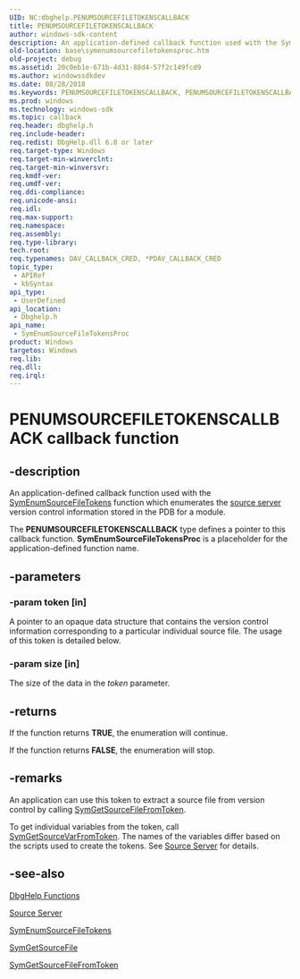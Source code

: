 ```yaml
---
UID: NC:dbghelp.PENUMSOURCEFILETOKENSCALLBACK
title: PENUMSOURCEFILETOKENSCALLBACK
author: windows-sdk-content
description: An application-defined callback function used with the SymEnumSourceFileTokens function which enumerates the source server version control information stored in the PDB for a module.
old-location: base\symenumsourcefiletokensproc.htm
old-project: debug
ms.assetid: 20c0eb1e-671b-4d31-88d4-57f2c149fcd9
ms.author: windowssdkdev
ms.date: 08/28/2018
ms.keywords: PENUMSOURCEFILETOKENSCALLBACK, PENUMSOURCEFILETOKENSCALLBACK callback, SymEnumSourceFileTokensProc, SymEnumSourceFileTokensProc callback function, base.symenumsourcefiletokensproc, dbghelp/SymEnumSourceFileTokensProc
ms.prod: windows
ms.technology: windows-sdk
ms.topic: callback
req.header: dbghelp.h
req.include-header: 
req.redist: DbgHelp.dll 6.8 or later
req.target-type: Windows
req.target-min-winverclnt: 
req.target-min-winversvr: 
req.kmdf-ver: 
req.umdf-ver: 
req.ddi-compliance: 
req.unicode-ansi: 
req.idl: 
req.max-support: 
req.namespace: 
req.assembly: 
req.type-library: 
tech.root: 
req.typenames: DAV_CALLBACK_CRED, *PDAV_CALLBACK_CRED
topic_type:
 - APIRef
 - kbSyntax
api_type:
 - UserDefined
api_location:
 - Dbghelp.h
api_name:
 - SymEnumSourceFileTokensProc
product: Windows
targetos: Windows
req.lib: 
req.dll: 
req.irql: 
---
```


# PENUMSOURCEFILETOKENSCALLBACK callback function


## -description


An application-defined callback function used with the 
<a href="https://msdn.microsoft.com/0377ef07-bf9f-4938-8fc4-ae14373db590">SymEnumSourceFileTokens</a> function which enumerates the <a href="https://msdn.microsoft.com/c7bf51ce-7fb4-49aa-ad33-e551b2c8362b">source server</a> version control information stored in the PDB for a module.

The <b>PENUMSOURCEFILETOKENSCALLBACK</b> type defines a pointer to this callback function. 
<b>SymEnumSourceFileTokensProc</b> is a placeholder for the application-defined function name.


## -parameters




### -param token [in]

A pointer to an opaque data structure that contains the version control information corresponding to a particular individual source file.     The usage of this token is detailed below.


### -param size [in]

The size of the data in the <i>token</i> parameter.


## -returns



If the function returns <b>TRUE</b>, the enumeration will continue.
						

If the function returns <b>FALSE</b>, the enumeration will stop.




## -remarks



An application can use this token to extract a source file from version control by calling <a href="https://msdn.microsoft.com/67a282c2-99f8-4e35-9323-a81327404d1a">SymGetSourceFileFromToken</a>.  

To get individual variables from the token, call <a href="https://msdn.microsoft.com/05e9005a-aef3-44a3-a73b-21830799a3d5">SymGetSourceVarFromToken</a>.  The names of the variables differ based on the scripts used to create the tokens.  See <a href="https://msdn.microsoft.com/c7bf51ce-7fb4-49aa-ad33-e551b2c8362b">Source Server</a> for details.




## -see-also




<a href="https://msdn.microsoft.com/7b28f70b-2d97-4cc2-8064-dfb806f9cffa">DbgHelp Functions</a>



<a href="https://msdn.microsoft.com/c7bf51ce-7fb4-49aa-ad33-e551b2c8362b">Source Server</a>



<a href="https://msdn.microsoft.com/0377ef07-bf9f-4938-8fc4-ae14373db590">SymEnumSourceFileTokens</a>



<a href="https://msdn.microsoft.com/1d2115fb-2725-4fae-abb7-ff1b8a802c69">SymGetSourceFile</a>



<a href="https://msdn.microsoft.com/67a282c2-99f8-4e35-9323-a81327404d1a">SymGetSourceFileFromToken</a>
 

 

